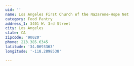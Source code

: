 ```yaml
---
uid: ''
name: Los Angeles First Church of the Nazarene-Hope Net
category: Food Pantry
address_1: 3401 W. 3rd Street
city: Los Angeles
state: CA
zipcode: '90020'
phone: 213.385.6345
latitude: '34.0693363'
longitude: '-118.2898538'

---
```

